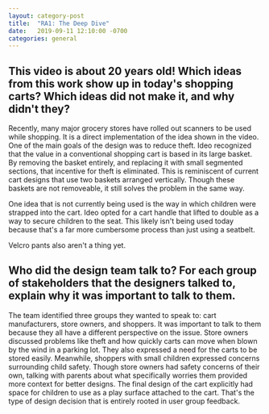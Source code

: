 ```yaml
---
layout: category-post
title:  "RA1: The Deep Dive"
date:   2019-09-11 12:10:00 -0700
categories: general
---
```



## This video is about 20 years old! Which ideas from this work show up in today's shopping carts? Which ideas did not make it, and why didn't they?

Recently, many major grocery stores have rolled out scanners to be used while shopping.  It is a direct implementation of the idea shown in the video.  One of the main goals of the design was to reduce theft.  Ideo recognized that the value in a conventional shopping cart is based in its large basket.  By removing the basket entirely, and replacing it with small segmented sections, that incentive for theft is eliminated.  This is reminiscent of current cart designs that use two baskets arranged vertically.  Though these baskets are not removeable, it still solves the problem in the same way.

One idea that is not currently being used is the way in which children were strapped into the cart.  Ideo opted for a cart handle that lifted to double as a way to secure children to the seat.  This likely isn't being used today because that's a far more cumbersome process than just using a seatbelt.

Velcro pants also aren't a thing yet.

## Who did the design team talk to? For each group of stakeholders that the designers talked to, explain why it was important to talk to them.

The team identified three groups they wanted to speak to: cart manufacturers, store owners, and shoppers.  It was important to talk to them because they all have a different perspective on the issue.  Store owners discussed problems like theft and how quickly carts can move when blown by the wind in a parking lot.  They also expressed a need for the carts to be stored easily.  Meanwhile, shoppers with small children expressed concerns surrounding child safety.  Though store owners had safety concerns of their own, talking with parents about what specifically worries them provided more context for better designs.  The final design of the cart explicitly had space for children to use as a play surface attached to the cart.  That's the type of design decision that is entirely rooted in user group feedback.